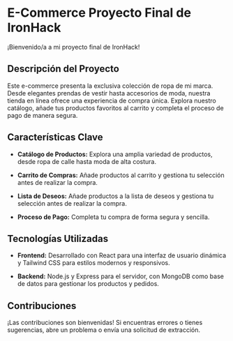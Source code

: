 # E-Commerce Proyecto Final de IronHack

¡Bienvenido/a a mi proyecto final de IronHack!

## Descripción del Proyecto

Este e-commerce presenta la exclusiva colección de ropa de mi marca. Desde elegantes prendas de vestir hasta accesorios de moda, nuestra tienda en línea ofrece una experiencia de compra única. Explora nuestro catálogo, añade tus productos favoritos al carrito y completa el proceso de pago de manera segura.

## Características Clave

- **Catálogo de Productos:** Explora una amplia variedad de productos, desde ropa de calle hasta moda de alta costura.
  
- **Carrito de Compras:** Añade productos al carrito y gestiona tu selección antes de realizar la compra.

- **Lista de Deseos:** Añade productos a la lista de deseos y gestiona tu selección antes de realizar la compra.
  
- **Proceso de Pago:** Completa tu compra de forma segura y sencilla.

## Tecnologías Utilizadas

- **Frontend:** Desarrollado con React para una interfaz de usuario dinámica y Tailwind CSS para estilos modernos y responsivos.
  
- **Backend:** Node.js y Express para el servidor, con MongoDB como base de datos para gestionar los productos y pedidos.

## Contribuciones
¡Las contribuciones son bienvenidas! Si encuentras errores o tienes sugerencias, abre un problema o envía una solicitud de extracción.
